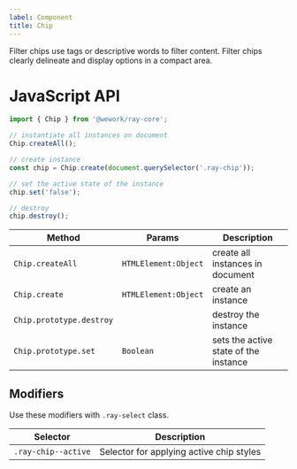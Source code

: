 ```yaml
---
label: Component
title: Chip
---
```


<page-intro>Filter chips use tags or descriptive words to filter content. Filter chips clearly delineate and display options in a compact area.</page-intro>

<component
    name="Chip"
    component="chip"
    variation="chip"
    >
</component>

<component
    name="Chip with icon"
    component="chip"
    variation="chip--with-icon"
    >
</component>

# JavaScript API

```javascript
import { Chip } from '@wework/ray-core';

// instantiate all instances on document
Chip.createAll();

// create instance
const chip = Chip.create(document.querySelector('.ray-chip'));

// set the active state of the instance
chip.set('false');

// destroy
chip.destroy();
```

| Method                   | Params               | Description                           |
| ------------------------ | -------------------- | ------------------------------------- |
| `Chip.createAll`         | `HTMLElement:Object` | create all instances in document      |
| `Chip.create`            | `HTMLElement:Object` | create an instance                    |
| `Chip.prototype.destroy` |                      | destroy the instance                  |
| `Chip.prototype.set`     | `Boolean`            | sets the active state of the instance |

## Modifiers

Use these modifiers with `.ray-select` class.

| Selector            | Description                              |
| ------------------- | ---------------------------------------- |
| `.ray-chip--active` | Selector for applying active chip styles |
